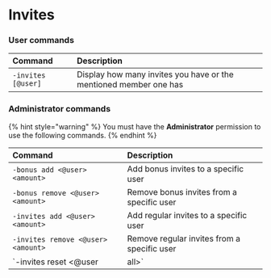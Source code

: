 # Invites

### User commands

| Command | Description |
| :--- | :--- |
| `-invites [@user]` | Display how many invites you have or the mentioned member one has |

### Administrator commands

{% hint style="warning" %}
You must have the **Administrator** permission to use the following commands.
{% endhint %}

| Command | Description |
| :--- | :--- |
| `-bonus add <@user> <amount>` | Add bonus invites to a specific user |
| `-bonus remove <@user> <amount>` | Remove bonus invites from a specific user |
| `-invites add <@user> <amount>` | Add regular invites to a specific user |
| `-invites remove <@user> <amount>` | Remove regular invites from a specific user |
| `-invites reset <@user | all>` | Reset everyone's invites or the mentioned member one on the server |



